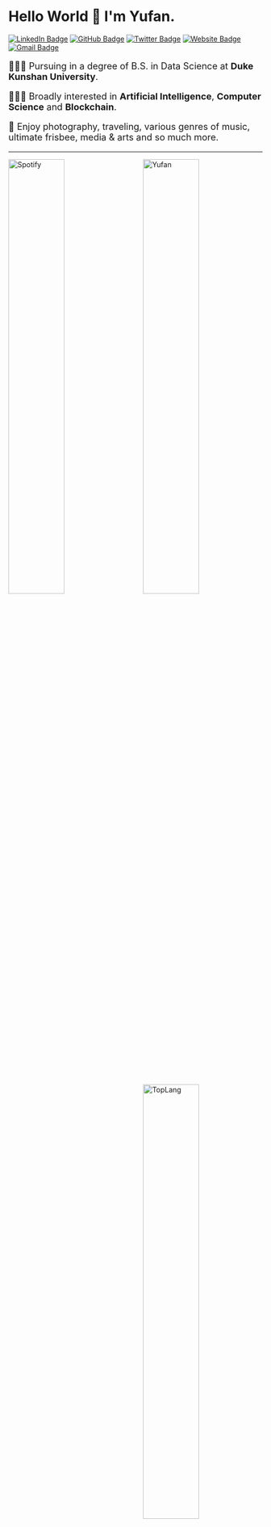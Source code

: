 # Hello World 👋 I'm Yufan. 

[![LinkedIn Badge](https://img.shields.io/badge/-helloyufan-blue?style=flat-square&logo=Linkedin&logoColor=white&link=https://www.linkedin.com/in/yufanbruce/)](https://www.linkedin.com/in/yufanbruce/)
[![GitHub Badge](https://img.shields.io/badge/-@iamyufan-%23181717?style=flat-square&logo=github)](https://github.com/iamyufan)
[![Twitter Badge](https://img.shields.io/badge/-@brucezbrucez-%231DA1F2?style=flat-square&logo=twitter&logoColor=ffffff)](https://twitter.com/brucezbrucez)
[![Website Badge](https://img.shields.io/badge/Website-763A7A?style=flat-square&logo=google-chrome&logoColor=white)](https://yufanz.xyz/)
[![Gmail Badge](https://img.shields.io/badge/-brucezzzzzzzyf@gmail.com-c14438?style=flat-square&logo=Gmail&logoColor=white&link=mailto:brucezzzzzzzyf@gmail.com)](mailto:brucezzzzzzzyf@gmail.com)

<!-- <div style="display: flex;" markdown>
<img align="left"  style="float:left;width:10%;" src="img/logo.png" alt="Logo" href="https://yufanz.xyz/"/>
<div style="width: 10%"></div>
<div markdown style="width: 80%;"> -->

<p style="font-size:18px">👨🏻‍🎓 Pursuing in a degree of B.S. in Data Science at <b>Duke Kunshan University</b>.</p>
<p style="font-size:18px">👨🏻‍💻 Broadly interested in <b>Artificial Intelligence</b>, <b>Computer Science</b> and <b>Blockchain</b>.</p>
<p style="font-size:18px">🐣 Enjoy photography, traveling, various genres of music, ultimate frisbee, media & arts and so much more.</p>
<!-- <p style="font-size:18px">- 📪 Contact me via: yz605@duke.edu | [yufanz.xyz](https://yufanz.xyz/) | [LinkedIn](https://www.linkedin.com/in/helloyufan/)</p> -->


<!-- <img align="left"  style="float:left;width:10%;" src="img/logo.png" alt="Spotify" />
- 👨🏻‍🎓 I’m currently pursuing in a degree of B.S. in Data Science at **Duke Kunshan University**.
- 👨🏻‍💻 I am broadly interested in **Artificial Intelligence**, **Software Engineering** and **Blockchain**.
- 🐣 I also enjoy photography, traveling, various genres of music, ultimate frisbee, media & arts and so much more.
- 📪 Contact me via: [yufanbruce@outlook.com](mailto:yufanbruce@outlook.com) | [yufanz.xyz](https://yufanz.xyz/) | [LinkedIn](https://www.linkedin.com/in/helloyufan/) -->

---  
  
<img align="left"  style="float:left;width:47%;" src="https://spotify-recently-played-readme.vercel.app/api?user=393p86bewg6tgzebw0xgnh680" alt="Spotify" />
<img align="right"  style="float:right;width:47%;" src="https://github-readme-stats.vercel.app/api?username=iamyufan" alt="Yufan" />
<!-- <div style="hight: 10%"></div> -->
<img align="right"  style="float:right;width:47%;" src="https://github-readme-stats.vercel.app/api/top-langs/?username=iamyufan&layout=compact" alt="TopLang" />

<!-- [![Top Langs](https://github-readme-stats.vercel.app/api/top-langs/?username=iamyufan&layout=compact)](https://github.com/iamyufan/github-readme-stats) -->

<!---
BruceZZZZZZZ/BruceZZZZZZZ is a ✨ special ✨ repository because its `README.md` (this file) appears on your GitHub profile.
You can click the Preview link to take a look at your changes.
--->
